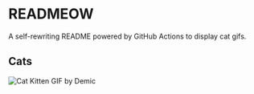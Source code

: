 # READMEOW

A self-rewriting README powered by GitHub Actions to display cat gifs.

## Cats

![Cat Kitten GIF by Demic](https://media4.giphy.com/media/3oriO0OEd9QIDdllqo/200.gif?cid=9acd02dawgs6qf8nbkain6vfrupa0lecrgqifeybqry2ckuz&ep=v1_gifs_search&rid=200.gif&ct=g)

